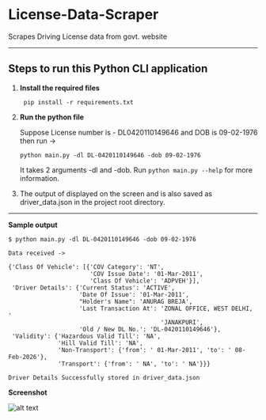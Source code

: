 # License-Data-Scraper
Scrapes Driving License data from govt. website

---

## Steps to run this Python CLI application

1. **Install the required files**

    ``` pip install -r requirements.txt```
  
2. **Run the python file**

    Suppose License number is - DL0420110149646 and DOB is 09-02-1976 then run ->
    
    ```python main.py -dl DL-0420110149646 -dob 09-02-1976```
    
    It takes 2 arguments -dl and -dob. Run ```python main.py --help``` for more information.

3. The output of displayed on the screen and is also saved as driver_data.json in the project root directory.
---

**Sample output**

```$ python main.py -dl DL-0420110149646 -dob 09-02-1976```
```
Data received ->

{'Class Of Vehicle': [{'COV Category': 'NT',
                       'COV Issue Date': '01-Mar-2011',
                       'Class Of Vehicle': 'ADPVEH'}],
 'Driver Details': {'Current Status': 'ACTIVE',
                    'Date Of Issue': '01-Mar-2011',
                    "Holder's Name": 'ANURAG BREJA',
                    'Last Transaction At': 'ZONAL OFFICE, WEST DELHI, '
                                           'JANAKPURI',
                    'Old / New DL No.': 'DL-0420110149646'},
 'Validity': {'Hazardous Valid Till': 'NA',
              'Hill Valid Till': 'NA',
              'Non-Transport': {'from': ' 01-Mar-2011', 'to': ' 08-Feb-2026'},
              'Transport': {'from': ' NA', 'to': ' NA'}}}

Driver Details Successfully stored in driver_data.json
```

**Screenshot**

![alt text](/screenshot.png)
